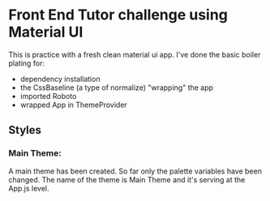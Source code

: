 # Front End Tutor challenge using Material UI
This is practice with a fresh clean material ui app. 
I've done the basic boiler plating for:
- dependency installation
- the CssBaseline (a type of normalize) "wrapping" the app
- imported Roboto
- wrapped App in ThemeProvider

## Styles

### Main Theme: 
A main theme has been created. So far only the palette variables have been changed. The name of the theme is Main Theme and it's serving at the App.js level.

